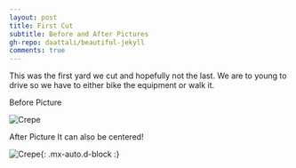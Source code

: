 ```yaml
---
layout: post
title: First Cut
subtitle: Before and After Pictures 
gh-repo: daattali/beautiful-jekyll
comments: true
---
```


This was the first yard we cut and hopefully not the last. We are to young to drive so we have to either bike the equipment or walk it.

Before Picture

![Crepe](https://s3-media3.fl.yelpcdn.com/bphoto/cQ1Yoa75m2yUFFbY2xwuqw/348s.jpg)

After Picture It can also be centered!

![Crepe](https://s3-media3.fl.yelpcdn.com/bphoto/cQ1Yoa75m2yUFFbY2xwuqw/348s.jpg){: .mx-auto.d-block :}
